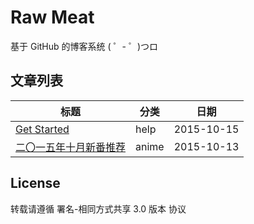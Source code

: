 # Raw Meat

基于 GitHub 的博客系统 ( ゜- ゜)つロ 

## 文章列表

<!-- start blog index -->
| 标题                                             | 分类    | 日期         |
| ---------------------------------------------- | ----- | ---------- |
| [Get Started](/blogs/get-started.md)           | help  | 2015-10-15 |
| [二〇一五年十月新番推荐](/blogs/anime-recommendations.md) | anime | 2015-10-13 |

<!-- end blog index -->

## License

转载请遵循 署名-相同方式共享 3.0 版本 协议

